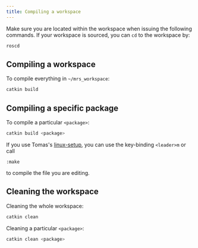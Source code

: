 ```yaml
---
title: Compiling a workspace
---
```


Make sure you are located within the workspace when issuing the following commands.
If your workspace is sourced, you can `cd` to the workspace by:
```bash
roscd
```

## Compiling a workspace

To compile everything in `~/mrs_workspace`:
```bash
catkin build
```

## Compiling a specific package

To compile a particular `<package>`:
```bash
catkin build <package>
```

If you use Tomas's [linux-setup](https://github.com/klaxalk/linux-setup), you can use the key-binding `<leader>m` or call
```
:make
```
to compile the file you are editing.

## Cleaning the workspace

Cleaning the whole workspace:
```bash
catkin clean
```

Cleaning a particular `<package>`:
```bash
catkin clean <package>
```

